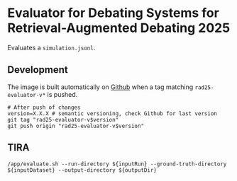 # Evaluator for Debating Systems for Retrieval-Augmented Debating 2025

Evaluates a `simulation.jsonl`.


## Development
The image is built automatically on [Github](https://github.com/touche-webis-de/touche-code/pkgs/container/touche25-retrieval-augmented-debating-evaluator) when a tag matching `rad25-evaluator-v*` is pushed.
```
# After push of changes
version=X.X.X # semantic versioning, check Github for last version
git tag "rad25-evaluator-v$version"
git push origin "rad25-evaluator-v$version"
```

## TIRA
```
/app/evaluate.sh --run-directory ${inputRun} --ground-truth-directory ${inputDataset} --output-directory ${outputDir}
```

